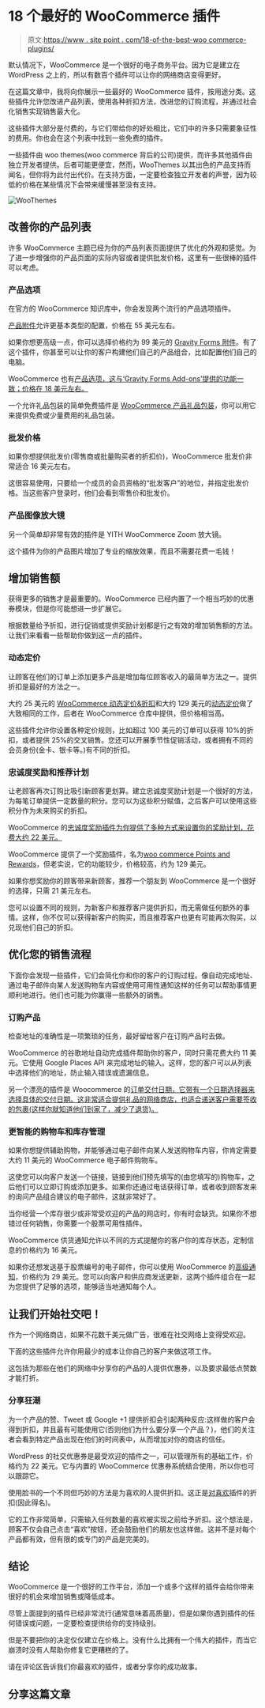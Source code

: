 # 18 个最好的 WooCommerce 插件

> 原文:[https://www . site point . com/18-of-the-best-woo commerce-plugins/](https://www.sitepoint.com/18-of-the-best-woocommerce-plugins/)

默认情况下，WooCommerce 是一个很好的电子商务平台。因为它是建立在 WordPress 之上的，所以有数百个插件可以让你的网络商店变得更好。

在这篇文章中，我将向你展示一些最好的 WooCommerce 插件，按用途分类。这些插件允许您改进产品列表，使用各种折扣方法，改进您的订购流程，并通过社会化销售实现销售最大化。

这些插件大部分是付费的，与它们带给你的好处相比，它们中的许多只需要象征性的费用。你也会在这个列表中找到一些免费的插件。

一些插件由 woo themes(woo commerce 背后的公司)提供，而许多其他插件由独立开发者提供。后者可能更便宜，然而，WooThemes 以其出色的产品支持而闻名，但你将为此付出代价。在支持方面，一定要检查独立开发者的声誉，因为较低的价格在某些情况下会带来缓慢甚至没有支持。

![WooThemes](../Images/8df3bfa6a7436ea4419492c7f999aae7.png)

## 改善你的产品列表

许多 WooCommerce 主题已经为你的产品列表页面提供了优化的外观和感觉。为了进一步增强你的产品页面的实际内容或者提供批发价格，这里有一些很棒的插件可以考虑。

### 产品选项

在官方的 WooCommerce 知识库中，你会发现两个流行的产品选项插件。

[产品附件](http://www.woothemes.com/products/product-add-ons/)允许更基本类型的配置，价格在 55 美元左右。

如果你想更高级一点，你可以选择价格约为 99 美元的 [Gravity Forms 附件](http://www.woothemes.com/products/gravity-forms-add-ons/)。有了这个插件，你甚至可以让你的客户构建他们自己的产品组合，比如配置他们自己的电脑。

WooCommerce 也有[产品选项，这与‘Gravity Forms Add-ons’提供的功能一致；价格在 18 美元左右。](http://codecanyon.net/item/product-options-for-woocommerce-wp-plugin/7973927)

一个允许礼品包装的简单免费插件是 [WooCommerce 产品礼品包装](http://wordpress.org/plugins/woocommerce-product-gift-wrap/)，你可以用它来提供免费或少量费用的礼品包装。

### 批发价格

如果你想提供批发价(零售商或批量购买者的折扣价)，WooCommerce 批发价非常适合 16 美元左右。

这很容易使用，只要给一个成员的会员资格的“批发客户”的地位，并指定批发价格。当这些客户登录时，他们会看到零售价和批发价。

### 产品图像放大镜

另一个简单却非常有效的插件是 YITH WooCommerce Zoom 放大镜。

这个插件为你的产品图片增加了专业的缩放效果，而且不需要花费一毛钱！

## 增加销售额

获得更多的销售才是最重要的。WooCommerce 已经内置了一个相当巧妙的优惠券模块，但是你可能想进一步扩展它。

根据数量给予折扣，进行促销或提供奖励计划都是行之有效的增加销售额的方法。让我们来看看一些帮助你做到这一点的插件。

### 动态定价

让顾客在他们的订单上添加更多产品是增加每位顾客收入的最简单方法之一。提供折扣是最好的方法之一。

大约 25 美元的 [WooCommerce 动态定价&折扣](http://codecanyon.net/item/woocommerce-dynamic-pricing-discounts/7119279)和大约 129 美元的[动态定价](http://www.woothemes.com/products/dynamic-pricing/)做了大致相同的工作，后者在 WooCommerce 仓库中提供，但价格相当高。

这些插件允许你设置各种定价规则，比如超过 100 美元的订单可以获得 10%的折扣，或者提供 25%的交叉销售。您还可以开展季节性促销活动，或者拥有不同的会员身份(金卡、银卡等。)有不同的折扣。

### 忠诚度奖励和推荐计划

让老顾客再次订购比吸引新顾客更划算。建立忠诚度奖励计划是一个很好的方法，为每笔订单提供一定数量的积分。您可以为这些积分赋值，之后客户可以使用这些积分作为未来购买的折扣。

WooCommerce 的[忠诚度奖励插件为你提供了多种方式来设置你的奖励计划，花费大约 22 美元。](http://codecanyon.net/item/loyalty-rewards-for-woocommerce/2588711)

WooCommerce 提供了一个奖励插件，名为[woo commerce Points and Rewards](http://www.woothemes.com/products/woocommerce-points-and-rewards/)，但老实说，它的功能较少，价格较高，约为 129 美元。

如果你想奖励你的顾客带来新顾客，推荐一个朋友到 WooCommerce 是一个很好的选择，只需 21 美元左右。

您可以设置不同的规则，为新客户和推荐客户提供折扣，而无需做任何额外的事情。这样，你不仅可以获得新客户的购买，而且推荐客户也更有可能再次购买，以兑现他们自己的折扣。

## 优化您的销售流程

下面你会发现一些插件，它们会简化你和你的客户的订购过程。像自动完成地址、通过电子邮件向某人发送购物车内容或使用可用性通知这样的任务可以帮助事情更顺利地进行。他们也可能为你赢得一些额外的销售。

### 订购产品

检查地址的准确性是一项繁琐的任务，最好留给客户在订购产品时去做。

WooCommerce 的谷歌地址自动完成插件帮助你的客户，同时只需花费大约 11 美元。它使用 Google Places API 来完成地址的输入。这样，您的客户可以从列表中选择他们的地址，防止输入错误或遗漏信息。

另一个漂亮的插件是 Woocommerce 的[订单交付日期，它带有一个日期选择器来选择具体的交付日期。这非常适合提供礼品的网络商店，也适合递送客户需要签收的包裹(这样你就知道他们到家了，减少了退货)。](http://wordpress.org/plugins/order-delivery-date-for-woocommerce/)

### 更智能的购物车和库存管理

如果你想提供辅助购物，并能够通过电子邮件向某人发送购物车内容，你肯定需要大约 11 美元的 WooCommerce 电子邮件购物车。

这使您可以向客户发送一个链接，链接到他们预先填写的(由您填写的)购物车，之后他们可以立即订购或添加更多。如果你还通过电话获得订单，或者收到顾客发来的询问产品组合建议的电子邮件，这就非常好了。

当你经营一个库存很少或非常受欢迎的产品的网店时，你有时会缺货。如果你不想错过任何销售，你需要一个股票可用性插件。

WooCommerce 供货通知允许以不同的方式提醒你的客户你的库存状态，定制信息的价格约为 16 美元。

如果你还想发送基于股票编号的电子邮件，你可以使用 WooCommerce 的[高级通知](http://www.woothemes.com/products/advanced-notifications/)，价格约为 29 美元。您可以向客户和供应商发送更新，这两个插件组合在一起为您提供了足够的选项，能够适当地通知每个人。

## 让我们开始社交吧！

作为一个网络商店，如果不花数千美元做广告，很难在社交网络上变得受欢迎。

下面的这些插件允许你用最少的成本让你自己的客户来做这项工作。

这包括为那些在他们的网络中分享你的产品的人提供优惠券，以及要求最低点赞数才能打折。

### 分享狂潮

为一个产品的赞、Tweet 或 Google +1 提供折扣会引起两种反应:这样做的客户会得到折扣，并且最有可能使用它(否则他们为什么要分享一个产品？)，他们的关注者会看到特定产品出现在他们的时间表中，从而增加对你的商店的信任。

WordPress 的社交优惠券是最受欢迎的插件之一，可以管理所有的基础工作，价格约为 22 美元。它与内置的 WooCommerce 优惠券系统结合使用，所以你也可以跟踪它。

使用脸书的一个不同但巧妙的方法是为喜欢的人提供折扣。这正是[对喜欢](http://codecanyon.net/item/discount-for-likes-woocommerce-plugin/8147775)插件的折扣(因此得名)。

它的工作非常简单，只需输入任何数量的喜欢被实现之前给予折扣。这个想法是，顾客不仅会自己点击“喜欢”按钮，还会鼓励他们的朋友也这样做。这并不是对每个产品都有效，但有限的或专门的产品是完美的。

## 结论

WooCommerce 是一个很好的工作平台，添加一个或多个这样的插件会给你带来很好的机会来增加销售或降低成本。

尽管上面提到的插件已经非常流行(通常意味着高质量)，但是如果你遇到插件的任何错误或问题，一定要检查提供给你的支持级别。

但是不要把你的决定仅仅建立在价格上。没有什么比拥有一个伟大的插件，而当它崩溃时没有人帮助你修复它更糟糕的了。

请在评论区告诉我们你最喜欢的插件，或者分享你的成功故事。

## 分享这篇文章